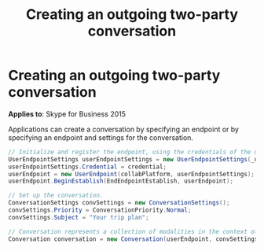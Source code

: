 ﻿---
title: Creating an outgoing two-party conversation
TOCTitle: Creating an outgoing two-party conversation
ms:assetid: 67b43d59-9f40-4d80-82cf-365acdae078f
ms:mtpsurl: https://msdn.microsoft.com/en-us/library/Dn465980(v=office.16)
ms:contentKeyID: 65239921
ms.date: 07/27/2015
mtps_version: v=office.16
dev_langs:
- csharp
---

# Creating an outgoing two-party conversation


**Applies to**: Skype for Business 2015

Applications can create a conversation by specifying an endpoint or by specifying an endpoint and settings for the conversation.

```csharp
// Initialize and register the endpoint, using the credentials of the user the application will be acting as.
UserEndpointSettings userEndpointSettings = new UserEndpointSettings(_userURI, userServer);
userEndpointSettings.Credential = credential;
userEndpoint = new UserEndpoint(collabPlatform, userEndpointSettings);
userEndpoint.BeginEstablish(EndEndpointEstablish, userEndpoint);

// Set up the conversation.
ConversationSettings convSettings = new ConversationSettings();
convSettings.Priority = ConversationPriority.Normal;
convSettings.Subject = "Your trip plan";

// Conversation represents a collection of modalities in the context of a dialog with one or multiple callees.
Conversation conversation = new Conversation(userEndpoint, convSettings);
```

